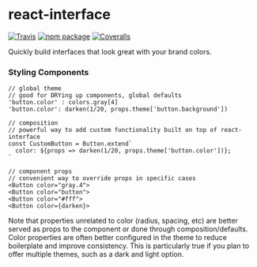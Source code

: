 # react-interface

[![Travis][build-badge]][build]
[![npm package][npm-badge]][npm]
[![Coveralls][coveralls-badge]][coveralls]

Quickly build interfaces that look great with your brand colors.

### Styling Components

```
// global theme
// good for DRYing up components, global defaults
'button.color' : colors.gray[4]
'button.color': darken(1/20, props.theme['button.background'])

// composition
// powerful way to add custom functionality built on top of react-interface
const CustomButton = Button.extend`
  color: ${props => darken(1/20, props.theme['button.color'])};
`

// component props
// convenient way to override props in specific cases
<Button color="gray.4">
<Button color="button">
<Button color="#fff">
<Button color={darken}>
```

Note that properties unrelated to color (radius, spacing, etc) are better served as props to the component or done through composition/defaults. Color properties are often better configured in the theme to reduce boilerplate and improve consistency. This is particularly true if you plan to offer multiple themes, such as a dark and light option.

[build-badge]: https://img.shields.io/travis/user/repo/master.png?style=flat-square
[build]: https://travis-ci.org/user/repo
[npm-badge]: https://img.shields.io/npm/v/npm-package.png?style=flat-square
[npm]: https://www.npmjs.org/package/npm-package
[coveralls-badge]: https://img.shields.io/coveralls/user/repo/master.png?style=flat-square
[coveralls]: https://coveralls.io/github/user/repo
